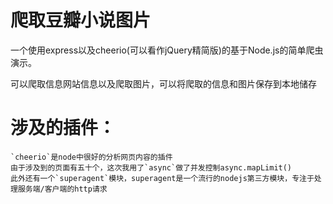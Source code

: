 # 爬取豆瓣小说图片
一个使用express以及cheerio(可以看作jQuery精简版)的基于Node.js的简单爬虫演示。

可以爬取信息网站信息以及爬取图片，可以将爬取的信息和图片保存到本地储存

# 涉及的插件： 
    `cheerio`是node中很好的分析网页内容的插件 
    由于涉及到的页面有五十个，这次我用了`async`做了并发控制async.mapLimit() 
    此外还有一个`superagent`模块，superagent是一个流行的nodejs第三方模块，专注于处理服务端/客户端的http请求

